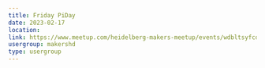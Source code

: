 ```yaml
---
title: Friday PiDay
date: 2023-02-17
location: 
link: https://www.meetup.com/heidelberg-makers-meetup/events/wdbltsyfcdbwb/
usergroup: makershd
type: usergroup
---
```

